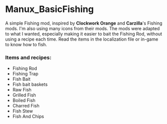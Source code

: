 # Manux_BasicFishing
A simple Fishing mod, inspired by **Clockwork Orange** and **Carzilla**'s Fishing mods.
I'm also using many icons from their mods.
The mods were adapted to what I wanted, especially making it easier to bait the Fishing Rod, without using a recipe each time.
Read the items in the localization file or in-game to know how to fish.

### Items and recipes:
- Fishing Rod
- Fishing Trap
- Fish Bait
- Fish bait baskets
- Raw Fish
- Grilled Fish
- Boiled Fish
- Charred Fish
- Fish Stew
- Fish And Chips
	
